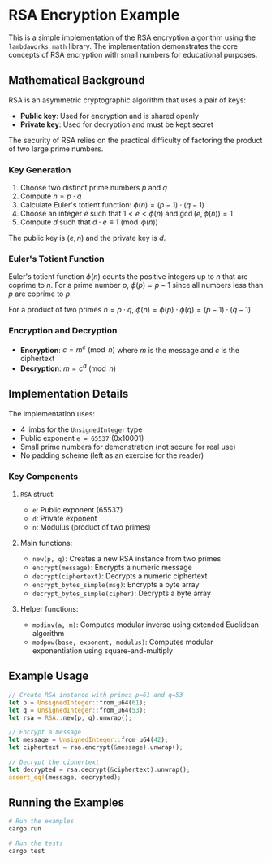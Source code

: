 # RSA Encryption Example

This is a simple implementation of the RSA encryption algorithm using the `lambdaworks_math` library. The implementation demonstrates the core concepts of RSA encryption with small numbers for educational purposes.

## Mathematical Background

RSA is an asymmetric cryptographic algorithm that uses a pair of keys:
- **Public key**: Used for encryption and is shared openly
- **Private key**: Used for decryption and must be kept secret

The security of RSA relies on the practical difficulty of factoring the product of two large prime numbers.

### Key Generation

1. Choose two distinct prime numbers $p$ and $q$
2. Compute $n = p \cdot q$
3. Calculate Euler's totient function: $\phi(n) = (p-1) \cdot (q-1)$
4. Choose an integer $e$ such that $1 < e < \phi(n)$ and $\gcd(e, \phi(n)) = 1$
5. Compute $d$ such that $d \cdot e \equiv 1 \pmod{\phi(n)}$

The public key is $(e, n)$ and the private key is $d$.

### Euler's Totient Function

Euler's totient function $\phi(n)$ counts the positive integers up to $n$ that are coprime to $n$. For a prime number $p$, $\phi(p) = p-1$ since all numbers less than $p$ are coprime to $p$.

For a product of two primes $n = p \cdot q$, $\phi(n) = \phi(p) \cdot \phi(q) = (p-1) \cdot (q-1)$.

### Encryption and Decryption

- **Encryption**: $c = m^e \pmod{n}$ where $m$ is the message and $c$ is the ciphertext
- **Decryption**: $m = c^d \pmod{n}$


## Implementation Details

The implementation uses:
- 4 limbs for the `UnsignedInteger` type
- Public exponent `e = 65537` (0x10001)
- Small prime numbers for demonstration (not secure for real use)
- No padding scheme (left as an exercise for the reader)

### Key Components

1. `RSA` struct:
   - `e`: Public exponent (65537)
   - `d`: Private exponent
   - `n`: Modulus (product of two primes)

2. Main functions:
   - `new(p, q)`: Creates a new RSA instance from two primes
   - `encrypt(message)`: Encrypts a numeric message
   - `decrypt(ciphertext)`: Decrypts a numeric ciphertext
   - `encrypt_bytes_simple(msg)`: Encrypts a byte array
   - `decrypt_bytes_simple(cipher)`: Decrypts a byte array

3. Helper functions:
   - `modinv(a, m)`: Computes modular inverse using extended Euclidean algorithm
   - `modpow(base, exponent, modulus)`: Computes modular exponentiation using square-and-multiply

## Example Usage

```rust
// Create RSA instance with primes p=61 and q=53
let p = UnsignedInteger::from_u64(61);
let q = UnsignedInteger::from_u64(53);
let rsa = RSA::new(p, q).unwrap();

// Encrypt a message
let message = UnsignedInteger::from_u64(42);
let ciphertext = rsa.encrypt(&message).unwrap();

// Decrypt the ciphertext
let decrypted = rsa.decrypt(&ciphertext).unwrap();
assert_eq!(message, decrypted);
```

## Running the Examples

```bash
# Run the examples
cargo run

# Run the tests
cargo test
```
